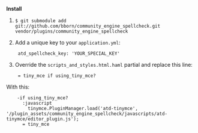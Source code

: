 **Install**

1. `$ git submodule add git://github.com/bborn/community_engine_spellcheck.git vendor/plugins/community_engine_spellcheck`

2. Add a unique key to your `application.yml`:

        atd_spellcheck_key: 'YOUR_SPECIAL_KEY'    


3. Override the `scripts_and_styles.html.haml` partial and replace this line:

        = tiny_mce if using_tiny_mce?
    
  With this:

        -if using_tiny_mce?
          :javascript
            tinymce.PluginManager.load('atd-tinymce', '/plugin_assets/community_engine_spellcheck/javascripts/atd-tinymce/editor_plugin.js');
          = tiny_mce        

